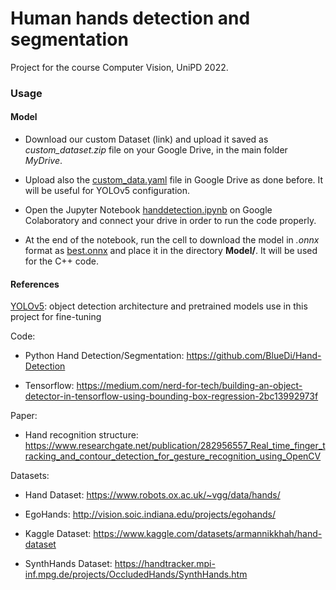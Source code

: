 # Human hands detection and segmentation

Project for the course Computer Vision, UniPD 2022.

### Usage

#### Model

* Download our custom Dataset (link) and upload it saved as *custom_dataset.zip* file on your Google Drive, in the main folder *MyDrive*.

* Upload also the [custom_data.yaml](https://github.com/SiMoM0/HandsDetection/blob/master/Model/data.yaml) file in Google Drive as done before. It will be useful for YOLOv5 configuration.

* Open the Jupyter Notebook [handdetection.ipynb](https://github.com/SiMoM0/HandsDetection/blob/master/Model/handdetection.ipynb) on Google Colaboratory and connect your drive in order to run the code properly.

* At the end of the notebook, run the cell to download the model in *.onnx* format as [best.onnx](https://github.com/SiMoM0/HandsDetection/blob/master/Model/best.onnx) and place it in the directory **Model/**. It will be used for the C++ code.

#### References

[YOLOv5](https://github.com/ultralytics/yolov5): object detection architecture and pretrained models use in this project for fine-tuning

Code:
* Python Hand Detection/Segmentation: https://github.com/BlueDi/Hand-Detection

* Tensorflow: https://medium.com/nerd-for-tech/building-an-object-detector-in-tensorflow-using-bounding-box-regression-2bc13992973f

Paper:
* Hand recognition structure: https://www.researchgate.net/publication/282956557_Real_time_finger_tracking_and_contour_detection_for_gesture_recognition_using_OpenCV

Datasets:
* Hand Dataset: https://www.robots.ox.ac.uk/~vgg/data/hands/

* EgoHands: http://vision.soic.indiana.edu/projects/egohands/

* Kaggle Dataset: https://www.kaggle.com/datasets/armannikkhah/hand-dataset

* SynthHands Dataset: https://handtracker.mpi-inf.mpg.de/projects/OccludedHands/SynthHands.htm